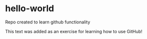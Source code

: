 # hello-world
Repo created to learn github functionality

This text was added as an exercise for learning how to use GitHub!


